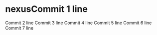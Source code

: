 # nexusCommit 1 line
Commit 2 line
Commit 3 line
Commit 4 line
Commit 5 line
Commit 6 line
Commit 7 line

